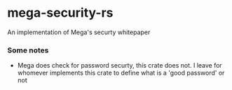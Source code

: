 # mega-security-rs

An implementation of Mega's securty whitepaper

### Some notes
- Mega does check for password securty, this crate does not. I leave for whomever implements this crate to define what is a 'good password' or not
